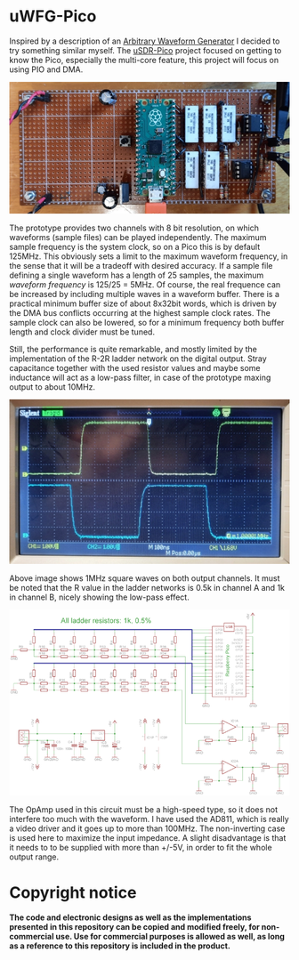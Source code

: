 # uWFG-Pico
Inspired by a description of an [Arbitrary Waveform Generator](https://www.instructables.com/Arbitrary-Wave-Generator-With-the-Raspberry-Pi-Pic/) I decided to try something similar myself. The [uSDR-Pico](https://github.com/ArjanteMarvelde/uSDR-pico) project focused on getting to know the Pico, especially the multi-core feature, this project will focus on using PIO and DMA. 

![Prototype](doc/Proto.jpg) 

The prototype provides two channels with 8 bit resolution, on which waveforms (sample files) can be played independently. The maximum sample frequency is the system clock, so on a Pico this is by default 125MHz. This obviously sets a limit to the maximum waveform frequency, in the sense that it will be a tradeoff with desired accuracy. If a sample file defining a single waveform has a length of 25 samples, the maximum *waveform frequency* is 125/25 = 5MHz. Of course, the real frequence can be increased by including multiple waves in a waveform buffer. There is a practical minimum buffer size of about 8x32bit words, which is driven by the DMA bus conflicts occurring at the highest sample clock rates. The sample clock can also be lowered, so for a minimum frequency both buffer length and clock divider must be tuned.

Still, the performance is quite remarkable, and mostly limited by the implementation of the R-2R ladder network on the digital output. Stray capacitance together with the used resistor values and maybe some inductance will act as a low-pass filter, in case of the prototype maxing output to about 10MHz. 

![1MHz](doc/SQ-1MHz.jpg)  

Above image shows 1MHz square waves on both output channels. It must be noted that the R value in the ladder networks is 0.5k in channel A and 1k in channel B, nicely showing the low-pass effect. 
 
![Proto-schematic](doc/Proto-schematic.gif) 
 
The OpAmp used in this circuit must be a high-speed type, so it does not interfere too much with the waveform. I have used the AD811, which is really a video driver and it goes up to more than 100MHz. The non-inverting case is used here to maximize the input impedance. A slight disadvantage is that it needs to to be supplied with more than +/-5V, in order to fit the whole output range. 
 
 
# Copyright notice
**The code and electronic designs as well as the implementations presented in this repository can be copied and modified freely, for non-commercial use.
Use for commercial purposes is allowed as well, as long as a reference to this repository is included in the product.**


